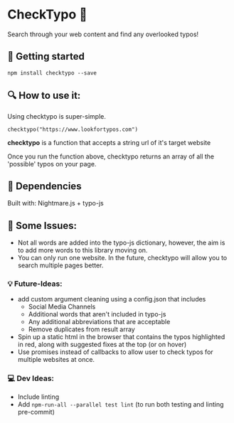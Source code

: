 # CheckTypo :book:
Search through your web content and find any overlooked typos!

## 🚀 Getting started
```
npm install checktypo --save
```

## 🔍 How to use it:
Using checktypo is super-simple.

```
checktypo("https://www.lookfortypos.com")
```

**checktypo** is a function that accepts a string url of it's target website

Once you run the function above, checktypo returns an array of all the 'possible' typos on your page. 

## 🔹 Dependencies
Built with: Nightmare.js + typo-js

## 🔸 Some Issues:
+ Not all words are added into the typo-js dictionary, however, the aim is to add more words to this library moving on.
+ You can only run one website. In the future, checktypo will allow you to search multiple pages better.

### 💡 Future-Ideas:
+ add custom argument cleaning using a config.json that includes
    - Social Media Channels
    - Additional words that aren't included in typo-js
    - Any additional abbreviations that are acceptable
    - Remove duplicates from result array
+ Spin up a static html in the browser that contains the typos highlighted in red, along with suggested fixes at the top (or on hover)
+ Use promises instead of callbacks to allow user to check typos for multiple websites at once.


### 💻 Dev Ideas:
+ Include linting
+ Add `npm-run-all --parallel test lint` (to run both testing and linting pre-commit) 
